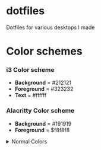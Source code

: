 # dotfiles
Dotfiles for various desktops I made

# Color schemes
### i3 Color scheme
- **Background** = #212121
- **Foreground** = #323232
- **Text**       = #ffffff

### Alacritty Color scheme
- **Background** = #191919
- **Foreground** = $f8f8f8

<details>
    <summary>Normal Colors</summary>

    ```yml
    normal:
	black:   '0x171717'
	red:     '0xd81765'
	green:   '0x97d01a'
	yellow:  '0xffa800'
	blue:    '0x16b1fb'
	magenta: '0xff2491'
	cyan:    '0x0fdcb6'
	white:   '0xebebeb'
    ```

</details>

